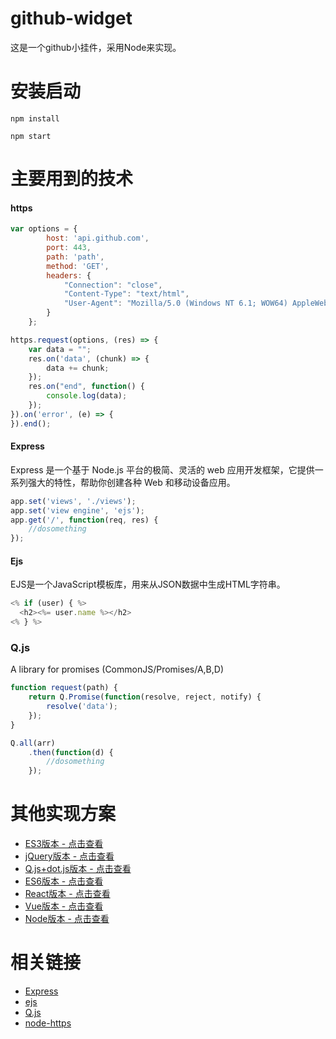 # github-widget
这是一个github小挂件，采用Node来实现。


# 安装启动
```
npm install

npm start
```


# 主要用到的技术

#### https
```js
var options = {
        host: 'api.github.com',
        port: 443,
        path: 'path',
        method: 'GET',
        headers: {
            "Connection": "close",
            "Content-Type": "text/html",
            "User-Agent": "Mozilla/5.0 (Windows NT 6.1; WOW64) AppleWebKit/537.36 (KHTML, like Gecko) Chrome/47.0.2526.106 Safari/537.36"
        }
    };

https.request(options, (res) => {
    var data = "";
    res.on('data', (chunk) => {
        data += chunk;
    });
    res.on("end", function() {
        console.log(data);
    });
}).on('error', (e) => {
}).end();
```


#### Express
Express 是一个基于 Node.js 平台的极简、灵活的 web 应用开发框架，它提供一系列强大的特性，帮助你创建各种 Web 和移动设备应用。


```js
app.set('views', './views');
app.set('view engine', 'ejs');
app.get('/', function(req, res) {
    //dosomething
});
```

#### Ejs
EJS是一个JavaScript模板库，用来从JSON数据中生成HTML字符串。

```js
<% if (user) { %>
  <h2><%= user.name %></h2>
<% } %>
```


### Q.js
A library for promises (CommonJS/Promises/A,B,D)

```js
function request(path) {
    return Q.Promise(function(resolve, reject, notify) {
        resolve('data');
    });
}

```

```js
Q.all(arr)
    .then(function(d) {
        //dosomething
    });
```


# 其他实现方案
- [ES3版本 - 点击查看](https://github.com/kyo4311/mylab/tree/master/github-widget) 
- [jQuery版本 - 点击查看](https://github.com/kyo4311/mylab/tree/master/github-widget-jquery) 
- [Q.js+dot.js版本 - 点击查看](https://github.com/kyo4311/mylab/tree/master/github-widget-q-dot)
- [ES6版本 - 点击查看](https://github.com/kyo4311/mylab/tree/master/github-widget-es6)
- [React版本 - 点击查看](https://github.com/kyo4311/mylab/tree/master/github-widget-react)
- [Vue版本 - 点击查看](https://github.com/kyo4311/mylab/tree/master/github-widget-vue)
- [Node版本 - 点击查看](https://github.com/kyo4311/mylab/tree/master/github-widget-node)

# 相关链接
- [Express](https://github.com/expressjs/express)
- [ejs](https://github.com/expressjs/express)
- [Q.js](https://github.com/kriskowal/q)
- [node-https](http://nodejs.cn/doc/node/https.html)